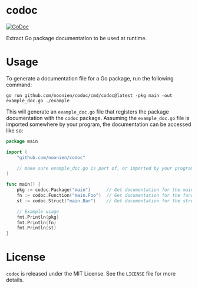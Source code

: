 # codoc
[![GoDoc](https://pkg.go.dev/badge/github.com/noonien/codoc)](https://pkg.go.dev/github.com/noonien/codoc)

Extract Go package documentation to be used at runtime.


# Usage
To generate a documentation file for a Go package, run the following command:

```shell
go run github.com/noonien/codoc/cmd/codoc@latest -pkg main -out example_doc.go ./example
```

This will generate an `example_doc.go` file that registers the package documentation with the `codoc` package.
Assuming the `example_doc.go` file is imported somewhere by your program, the documentation can be accessed like so:

```go
package main

import (
    "github.com/noonien/codoc"

    // make sure example_doc.go is part of, or imported by your program
)

func main() {
    pkg := codoc.Package("main")      // Get documentation for the main package
    fn := codoc.Function("main.Foo")  // Get documentation for the function Foo in the main package
    st := codoc.Struct("main.Bar")    // Get documentation for the struct Bar in the main package

    // Example usage
    fmt.Println(pkg)
    fmt.Println(fn)
    fmt.Println(st)
}
```


# License
`codoc` is released under the MIT License. See the `LICENSE` file for more details.